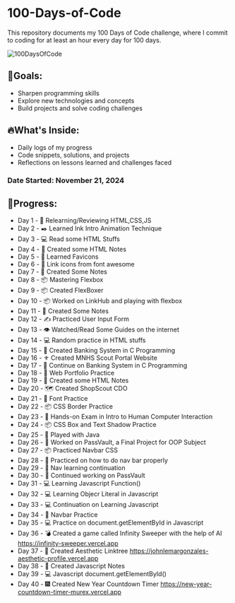 # 100-Days-of-Code
This repository documents my 100 Days of Code challenge, where I commit to coding for at least an hour every day for 100 days.

![100DaysOfCode](https://github.com/user-attachments/assets/846b6b7f-74dc-4f38-b364-fd0d4699477d)

## 🌟Goals:
- Sharpen programming skills
- Explore new technologies and concepts
- Build projects and solve coding challenges

## 🔥What's Inside:
- Daily logs of my progress
- Code snippets, solutions, and projects
- Reflections on lessons learned and challenges faced

### Date Started: November 21, 2024

## 📅Progress:
- Day 1 - 🚀 Relearning/Reviewing HTML,CSS,JS
- Day 2 - ✒️ Learned Ink Intro Animation Technique
- Day 3 - 💻 Read some HTML Stuffs
- Day 4 - 📝 Created some HTML Notes
- Day 5 - 📝 Learned Favicons
- Day 6 - 🔗 Link icons from font awesome
- Day 7 - 📝 Created Some Notes
- Day 8 - 📦 Mastering Flexbox
- Day 9 - 📦 Created FlexBoxer
- Day 10 - 📦 Worked on LinkHub and playing with flexbox
- Day 11 - 📝 Created Some Notes
- Day 12 - ✍️ Practiced User Input Form
- Day 13 - 👁️ Watched/Read Some Guides on the internet
- Day 14 - 💻 Random practice in HTML stuffs
- Day 15 - 🏦 Created Banking System in C Programming
- Day 16 - ⚜️ Created MNHS Scout Portal Website
- Day 17 - 🏦 Continue on Banking System in C Programming
- Day 18 - 🤵 Web Portfolio Practice
- Day 19 - 📝 Created some HTML Notes
- Day 20 - 🗺️ Created ShopScout CDO
- Day 21 - 💬 Font Practice
- Day 22 - 📦 CSS Border Practice
- Day 23 - 📃 Hands-on Exam in Intro to Human Computer Interaction
- Day 24 - 📦 CSS Box and Text Shadow Practice
- Day 25 - 🍵 Played with Java
- Day 26 - 🔑 Worked on PassVault, a Final Project for OOP Subject
- Day 27 - 📦 Practiced Navbar CSS
- Day 28 - 🧭 Practiced on how to do nav bar properly
- Day 29 - 🧭 Nav learning continuation
- Day 30 - 🔑 Continued working on PassVault
- Day 31 - 💻 Learning Javascript Function()
- Day 32 - 💻 Learning Objecr Literal in Javascript
- Day 33 - 💻 Continuation on Learning Javascript
- Day 34 - 🧭 Navbar Practice
- Day 35 - 💻 Practice on document.getElementById in Javascript
- Day 36 - 💣 Created a game called Infinity Sweeper with the help of AI https://infinity-sweeper.vercel.app
- Day 37 - 💖 Created Aesthetic Linktree https://johnlemargonzales-aesthetic-profile.vercel.app
- Day 38 - 📝 Created Javascript Notes
- Day 39 - 💻 Javascript document.getElementById()
- Day 40 - 🎆 Created New Year Countdown Timer https://new-year-countdown-timer-murex.vercel.app
